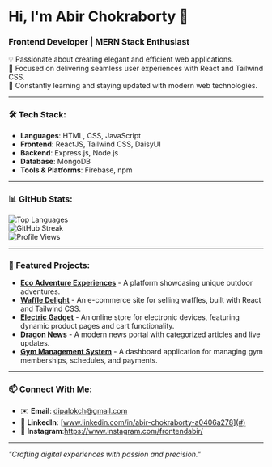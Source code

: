 # Hi, I'm Abir Chokraborty 👋  
### Frontend Developer | MERN Stack Enthusiast  

💡 Passionate about creating elegant and efficient web applications.  
🎯 Focused on delivering seamless user experiences with React and Tailwind CSS.  
🌱 Constantly learning and staying updated with modern web technologies.  


---

### 🛠 Tech Stack:
- **Languages**: HTML, CSS, JavaScript  
- **Frontend**: ReactJS, Tailwind CSS, DaisyUI  
- **Backend**: Express.js, Node.js  
- **Database**: MongoDB  
- **Tools & Platforms**: Firebase, npm  

---
### 📊 GitHub Stats:

![Top Languages](https://github-readme-stats.vercel.app/api/top-langs/?username=your-username&layout=compact&theme=radical)  
![GitHub Streak](https://streak-stats.demolab.com/?user=your-username&theme=radical)  
![Profile Views](https://komarev.com/ghpvc/?username=your-username&color=brightgreen)  

---

### 🚀 Featured Projects:
- **[Eco Adventure Experiences](#)** - A platform showcasing unique outdoor adventures.
- **[Waffle Delight](#)** - An e-commerce site for selling waffles, built with React and Tailwind CSS.
- **[Electric Gadget](#)** - An online store for electronic devices, featuring dynamic product pages and cart functionality.  
- **[Dragon News](#)** - A modern news portal with categorized articles and live updates.  
- **[Gym Management System](#)** - A dashboard application for managing gym memberships, schedules, and payments.  


---

### 📫 Connect With Me:
- ✉️ **Email**: [dipalokch@gmail.com](mailto:your.email@example.com)  
- 💼 **LinkedIn**: [www.linkedin.com/in/abir-chokraborty-a0406a278](#)  
- 📸 **Instagram**:https://www.instagram.com/frontendabir/

---

_"Crafting digital experiences with passion and precision."_  
